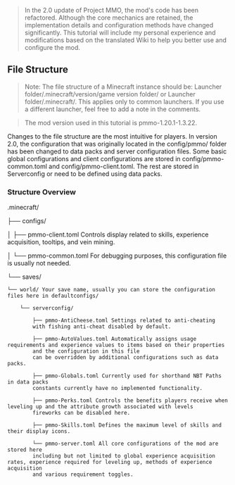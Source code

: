 > In the 2.0 update of Project MMO, the mod's code has been refactored. Although the core mechanics are retained, the implementation details and configuration methods have changed significantly. This tutorial will include my personal experience and modifications based on the translated Wiki to help you better use and configure the mod.

## File Structure
> Note: The file structure of a Minecraft instance should be: Launcher folder/.minecraft/version/game version folder/ or Launcher folder/.minecraft/. This applies only to common launchers. If you use a different launcher, feel free to add a note in the comments.

> The mod version used in this tutorial is pmmo-1.20.1-1.3.22.

Changes to the file structure are the most intuitive for players.
In version 2.0, the configuration that was originally located in the config/pmmo/ folder has been changed to data packs and server configuration files.
Some basic global configurations and client configurations are stored in config/pmmo-common.toml and config/pmmo-client.toml.
The rest are stored in Serverconfig or need to be defined using data packs.

### Structure Overview
.minecraft/

├── configs/

│   ├── pmmo-client.toml Controls display related to skills, experience acquisition, tooltips, and vein mining.

│   └── pmmo-common.toml For debugging purposes, this configuration file is usually not needed.

└── saves/

    └── world/ Your save name, usually you can store the configuration files here in defaultconfigs/

        └── serverconfig/

            ├── pmmo-AntiCheese.toml Settings related to anti-cheating
            with fishing anti-cheat disabled by default.
            
            ├── pmmo-AutoValues.toml Automatically assigns usage requirements and experience values to items based on their properties
            and the configuration in this file
            can be overridden by additional configurations such as data packs.
            
            ├── pmmo-Globals.toml Currently used for shorthand NBT Paths in data packs
            constants currently have no implemented functionality.
            
            ├── pmmo-Perks.toml Controls the benefits players receive when leveling up and the attribute growth associated with levels
            fireworks can be disabled here.
            
            ├── pmmo-Skills.toml Defines the maximum level of skills and their display icons.
            
            └── pmmo-server.toml All core configurations of the mod are stored here
            including but not limited to global experience acquisition rates, experience required for leveling up, methods of experience acquisition
            and various requirement toggles.
